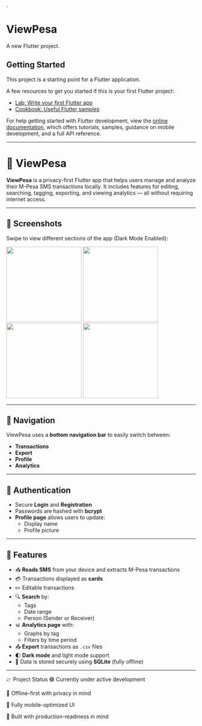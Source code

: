 .

# ViewPesa

A new Flutter project.

## Getting Started

This project is a starting point for a Flutter application.

A few resources to get you started if this is your first Flutter project:

- [Lab: Write your first Flutter app](https://docs.flutter.dev/get-started/codelab)
- [Cookbook: Useful Flutter samples](https://docs.flutter.dev/cookbook)

For help getting started with Flutter development, view the
[online documentation](https://docs.flutter.dev/), which offers tutorials,
samples, guidance on mobile development, and a full API reference.

---

# 💸 ViewPesa

**ViewPesa** is a privacy-first Flutter app that helps users manage and analyze their M-Pesa SMS transactions locally. It includes features for editing, searching, tagging, exporting, and viewing analytics — all without requiring internet access.

---

## 📱 Screenshots

Swipe to view different sections of the app (Dark Mode Enabled):

<p float="left">
  <img src="lib/assets/transaction.jpg" width="200"/>
  <img src="lib/assets/export.jpg" width="200"/>
  <img src="lib/assets/profile.jpg" width="200"/>
  <img src="lib/assets/analytics.jpg" width="200"/>
</p>

---

## 🧭 Navigation

ViewPesa uses a **bottom navigation bar** to easily switch between:

- **Transactions**  
- **Export**  
- **Profile**  
- **Analytics**

---

## 🔐 Authentication

- Secure **Login** and **Registration**
- Passwords are hashed with **bcrypt**
- **Profile page** allows users to update:
  - Display name  
  - Profile picture  

---

## 🧠 Features

- 📥 **Reads SMS** from your device and extracts M-Pesa transactions
- 💳 Transactions displayed as **cards**
- ✏️ Editable transactions
- 🔍 **Search** by:
  - Tags
  - Date range
  - Person (Sender or Receiver)
- 📊 **Analytics page** with:
  - Graphs by tag
  - Filters by time period
- 📤 **Export** transactions as `.csv` files
- 🌓 **Dark mode** and light mode support
- 💾 Data is stored securely using **SQLite** (fully offline)


---

📈 Project Status
🟢 Currently under active development

🔐 Offline-first with privacy in mind

📱 Fully mobile-optimized UI

🎯 Built with production-readiness in mind

